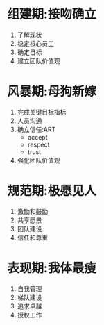 # 组建期:接吻确立
1. 了解现状
2. 稳定核心员工
3. 确定目标
4. 建立团队价值观
# 风暴期:母狗新嫁
1. 完成关键目标指标
2. 人员沟通
3. 确立信任:ART
    - accept
    - respect
    - trust
4. 强化团队价值观
# 规范期:极愿见人
1. 激励和鼓励
2. 共享愿景
3. 团队建设
4. 信任和尊重
# 表现期:我体最瘦
1. 自我管理
2. 梯队建设
3. 追求卓越
4. 授权工作
